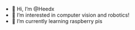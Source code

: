 - 👋 Hi, I’m @Heedx
- 👀 I’m interested in computer vision and robotics!
- 🌱 I’m currently learning raspberry pis

<!---
Heedx/Heedx is a ✨ special ✨ repository because its `README.md` (this file) appears on your GitHub profile.
You can click the Preview link to take a look at your changes.
--->

